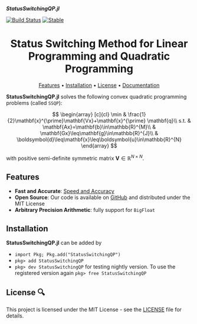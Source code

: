 

___StatusSwitchingQP.jl___


[![Build Status](https://github.com/PharosAbad/StatusSwitchingQP.jl/actions/workflows/CI.yml/badge.svg?branch=main)](https://github.com/PharosAbad/StatusSwitchingQP.jl/actions/workflows/CI.yml?query=branch%3Amain)
[![Stable](https://img.shields.io/badge/docs-stable-blue.svg)](https://github.com/PharosAbad/StatusSwitchingQP.jl/wiki)

<h1 align="center" margin=0px>
  Status Switching Method for Linear Programming and Quadratic Programming
</h1>

<p align="center">
  <a href="#features">Features</a> •
  <a href="#installation">Installation</a> •
  <a href="#license-">License</a> •
  <a href="https://github.com/PharosAbad/StatusSwitchingQP.jl/wiki">Documentation</a>
</p>

**StatusSwitchingQP.jl** solves the following convex quadratic programming problems (called `SSQP`):


$$
\begin{array}
[c]{cl}
\min & \frac{1}{2}\mathbf{x}^{\prime}\mathbf{Vx}+\mathbf{x}^{\prime}
\mathbf{q}\\
s.t. & \mathbf{Ax}=\mathbf{b}\in\mathbb{R}^{M}\\
& \mathbf{Gx}\leq\mathbf{g}\in\mathbb{R}^{J}\\
& \boldsymbol{d}\leq\mathbf{x}\leq\boldsymbol{u}\in\mathbb{R}^{N}
\end{array}
$$

with positive semi-definite symmetric matrix $\mathbf{V}\in\mathbb{R}^{N\times N}$.

## Features

* __Fast and Accurate__:  [Speed and Accuracy](https://github.com/PharosAbad/StatusSwitchingQP.jl/wiki/Speed-and-Accuracy)
* __Open Source__: Our code is available on [GitHub](https://github.com/PharosAbad/StatusSwitchingQP.jl) and distributed under the MIT License
* __Arbitrary Precision Arithmetic__: fully support for `BigFloat`


## Installation
__StatusSwitchingQP.jl__ can be added by

- `import Pkg; Pkg.add("StatusSwitchingQP")`
- `pkg> add StatusSwitchingQP`
- `pkg> dev StatusSwitchingQP` for testing nightly version. To use the registered version again `pkg> free StatusSwitchingQP`

## License 🔍
This project is licensed under the MIT License - see the [LICENSE](LICENSE) file for details.

